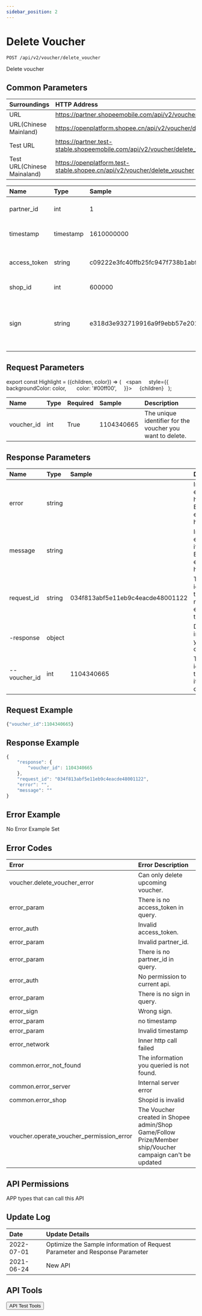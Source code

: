 ```yaml
---
sidebar_position: 2
---
```


# Delete Voucher

```
POST /api/v2/voucher/delete_voucher
```
Delete voucher

## Common Parameters

| Surroundings | HTTP Address |
| :--- | :--- |
| URL | https://partner.shopeemobile.com/api/v2/voucher/delete_voucher |
| URL(Chinese Mainland) | https://openplatform.shopee.cn/api/v2/voucher/delete_voucher |
| Test URL | https://partner.test-stable.shopeemobile.com/api/v2/voucher/delete_voucher |
| Test URL(Chinese Mainaland) | https://openplatform.test-stable.shopee.cn/api/v2/voucher/delete_voucher |

| Name | Type | Sample | Description |
| :--- | :--- | :--- | :--- |
| partner_id | int | 1 | Partner ID is assigned upon registration is successful. Required for all requests. |
| timestamp | timestamp | 1610000000 | This is to indicate the timestamp of the request. Required for all requests. Expires in 5 minutes. |
| access_token | string | c09222e3fc40ffb25fc947f738b1abf1 | The token for API access, using to identify your permission to the api. Valid for multiple use and expires in 4 hours. |
| shop_id | int | 600000 | Shopee's unique identifier for a shop. Required param for most APIs. |
| sign | string | e318d3e932719916a9f9ebb57e2011961bd47abfa54a36e040d050d8931596e2 | Signature generated by partner_id, api path, timestamp, access_token, shop_id and partner_key via HMAC-SHA256 hashing algorithm. More details: https://open.shopee.com/documents?module=87&type=2&id=58&version=2 |

## Request Parameters

export const Highlight = ({children, color}) => (
  <span
    style={{
      backgroundColor: color,
      color: '#00ff00',
    }}>
    {children}
  </span>
);

| Name | Type | Required | Sample | Description |
| :--- | :--- | :--- | :--- | :--- |
| voucher_id | int | <Highlight>True</Highlight> | 1104340665 | The unique identifier for the voucher you want to delete. |

## Response Parameters

| Name | Type | Sample | Description |
| :--- | :--- | :--- | :--- |
| error | string |  | Indicate error type if hit error. Empty if no error happened. |
| message | string |  | Indicate error details if hit error. Empty if no error happened. |
| request_id | string | 034f813abf5e11eb9c4eacde48001122 | The identifier of the API request for error tracking. |
| -response | object |  | Detail informations you are querying. |
| --voucher_id | int | 1104340665 | The unique identifier for the voucher it is being deleted. |

## Request Example

```js title="Payload"
{"voucher_id":1104340665}
```

## Response Example

```js title="JSON"
{
    "response": {
        "voucher_id": 1104340665
    },
    "request_id": "034f813abf5e11eb9c4eacde48001122",
    "error": "",
    "message": ""
}
```

## Error Example
No Error Example Set

## Error Codes

| Error | Error Description |
| :--- | :--- |
| voucher.delete_voucher_error | Can only delete upcoming voucher. |
| error_param | There is no access_token in query. |
| error_auth | Invalid access_token. |
| error_param | Invalid partner_id. |
| error_param | There is no partner_id in query. |
| error_auth | No permission to current api. |
| error_param | There is no sign in query. |
| error_sign | Wrong sign. |
| error_param | no timestamp |
| error_param | Invalid timestamp |
| error_network | Inner http call failed |
| common.error_not_found | The information you queried is not found. |
| common.error_server | Internal server error |
| common.error_shop | Shopid is invalid |
| voucher.operate_voucher_permission_error | The Voucher created in Shopee admin/Shop Game/Follow Prize/Member ship/Voucher campaign can't be updated |

## API Permissions
APP types that can call this API

## Update Log

| Date | Update Details |
| :--- | :--- |
| 2022-07-01 | Optimize the Sample information of Request Parameter and Response Parameter |
| 2021-06-24 | New API |

## API Tools
<button>API Test Tools</button>